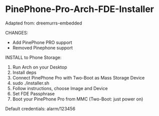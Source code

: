 # PinePhone-Pro-Arch-FDE-Installer

Adapted from: dreemurrs-embedded

CHANGES:
- Add PinePhone PRO support
- Removed Pinephone support

INSTALL to Phone Storage:
1. Run Arch on your Desktop
2. Install deps
3. Connect PinePhone Pro with Two-Boot as Mass Storage Device
4. sudo ./installer.sh
5. Follow instructions, choose Image and Device
6. Set FDE Passphrase
7. Boot your PinePhone Pro from MMC (Two-Boot: just power on)

Default credentials:
alarm/123456

